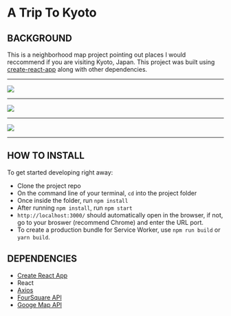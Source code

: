 # A Trip To Kyoto

## BACKGROUND
This is a neighborhood map project pointing out places I would reccommend if you are visiting Kyoto, Japan. This project was built using [create-react-app](https://github.com/facebook/create-react-app) along with other dependencies.



--------------------------------------------------------------------------------

![](map1.gif)

--------------------------------------------------------------------------------

![](map2.gif)

--------------------------------------------------------------------------------

![](map3.gif)

--------------------------------------------------------------------------------

## HOW TO INSTALL

To get started developing right away:

* Clone the project repo
* On the command line of your terminal, `cd` into the project folder
* Once inside the folder, run `npm install`
* After running `npm install`, run `npm start`
* `http://localhost:3000/` should automatically open in the browser, if not,  go to your broswer (recommend Chrome) and enter the URL port. 
* To create a production bundle for Service Worker, use `npm run build` or `yarn build`.

## DEPENDENCIES 
* [Create React App](https://github.com/facebookincubator/create-react-app)
* React
* [Axios](https://www.npmjs.com/package/axios)
* [FourSquare API](https://developer.foursquare.com/)
* [Googe Map API](https://cloud.google.com/maps-platform/)
